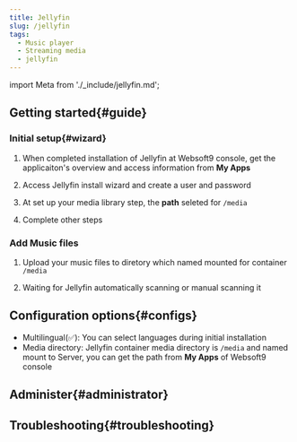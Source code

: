 ```yaml
---
title: Jellyfin
slug: /jellyfin
tags:
  - Music player 
  - Streaming media 
  - jellyfin 
---
```


import Meta from './_include/jellyfin.md';

<Meta name="meta" />

## Getting started{#guide}

### Initial setup{#wizard}

1. When completed installation of Jellyfin at Websoft9 console, get the applicaiton's overview and access information from **My Apps**  

2. Access Jellyfin install wizard and create a user and password

3. At set up your media library step, the **path** seleted for `/media`

4. Complete other steps

### Add Music files

1. Upload your music files to diretory which named mounted for container `/media`

2. Waiting for Jellyfin automatically scanning or manual scanning it

## Configuration options{#configs}

- Multilingual(✅): You can select languages during initial installation
- Media directory: Jellyfin container media directory is `/media` and named mount to Server, you can get the path from  **My Apps** of Websoft9 console

## Administer{#administrator}

## Troubleshooting{#troubleshooting}
